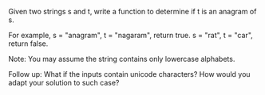 Given two strings s and t, write a function to determine if t is an anagram of s.

For example,
s = &quot;anagram&quot;, t = &quot;nagaram&quot;, return true.
s = &quot;rat&quot;, t = &quot;car&quot;, return false.

Note:
You may assume the string contains only lowercase alphabets.

Follow up:
What if the inputs contain unicode characters? How would you adapt your solution to such case?
